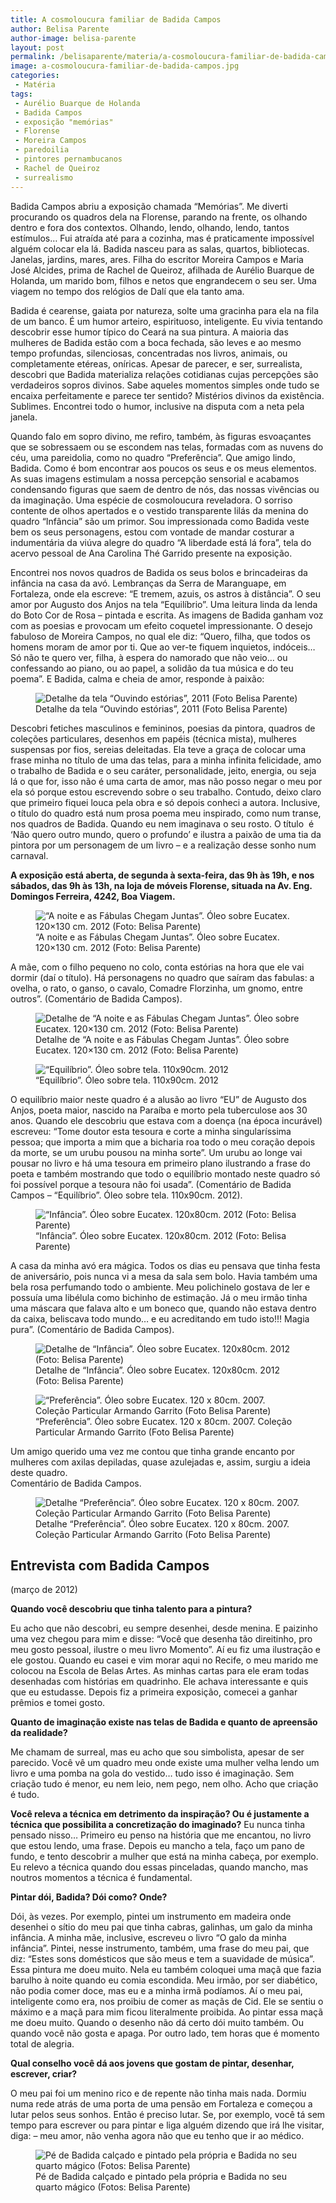 ```yaml
---
title: A cosmoloucura familiar de Badida Campos
author: Belisa Parente
author-image: belisa-parente
layout: post
permalink: /belisaparente/materia/a-cosmoloucura-familiar-de-badida-campos/
image: a-cosmoloucura-familiar-de-badida-campos.jpg
categories:
 - Matéria
tags:
 - Aurélio Buarque de Holanda
 - Badida Campos
 - exposição "memórias"
 - Florense
 - Moreira Campos
 - paredoilia
 - pintores pernambucanos
 - Rachel de Queiroz
 - surrealismo
---
```

Badida Campos abriu a exposição chamada &#8220;Memórias&#8221;. Me diverti procurando os quadros dela na Florense, parando na frente, os olhando dentro e fora dos contextos. Olhando, lendo, olhando, lendo, tantos estímulos… Fui atraída até para a cozinha, mas é praticamente impossível alguém colocar ela lá. Badida nasceu para as salas, quartos, bibliotecas. Janelas, jardins, mares, ares. Filha do escritor Moreira Campos e Maria José Alcides, prima de Rachel de Queiroz, afilhada de Aurélio Buarque de Holanda, um marido bom, filhos e netos que engrandecem o seu ser. Uma viagem no tempo dos relógios de Dalí que ela tanto ama.

Badida é cearense, gaiata por natureza, solte uma gracinha para ela na fila de um banco. É um humor arteiro, espirituoso, inteligente. Eu vivia tentando descobrir esse humor típico do Ceará na sua pintura. A maioria das mulheres de Badida estão com a boca fechada, são leves e ao mesmo tempo profundas, silenciosas, concentradas nos livros, animais, ou completamente etéreas, oníricas. Apesar de parecer, e ser, surrealista, descobri que Badida materializa relações cotidianas cujas percepções são verdadeiros sopros divinos. Sabe aqueles momentos simples onde tudo se encaixa perfeitamente e parece ter sentido? Mistérios divinos da existência. Sublimes. Encontrei todo o humor, inclusive na disputa com a neta pela janela.

Quando falo em sopro divino, me refiro, também, às figuras esvoaçantes que se sobressaem ou se escondem nas telas, formadas com as nuvens do céu, uma pareidolia, como no quadro &#8220;Preferência&#8221;. Que amigo lindo, Badida. Como é bom encontrar aos poucos os seus e os meus elementos. As suas imagens estimulam a nossa percepção sensorial e acabamos condensando figuras que saem de dentro de nós, das nossas vivências ou da imaginação. Uma espécie de cosmoloucura reveladora. O sorriso contente de olhos apertados e o vestido transparente lilás da menina do quadro &#8220;Infância&#8221; são um primor. Sou impressionada como Badida veste bem os seus personagens, estou com vontade de mandar costurar a indumentária da viúva alegre do quadro &#8220;A liberdade está lá fora&#8221;, tela do acervo pessoal de Ana Carolina Thé Garrido presente na exposição.

Encontrei nos novos quadros de Badida os seus bolos e brincadeiras da infância na casa da avó. Lembranças da Serra de Maranguape, em Fortaleza, onde ela escreve: &#8220;E tremem, azuis, os astros à distância&#8221;. O seu amor por Augusto dos Anjos na tela &#8220;Equilíbrio&#8221;. Uma leitura linda da lenda do Boto Cor de Rosa &#8211; pintada e escrita. As imagens de Badida ganham voz com as poesias e provocam um efeito coquetel impressionante. O desejo fabuloso de Moreira Campos, no qual ele diz: &#8220;Quero, filha, que todos os homens moram de amor por ti. Que ao ver-te fiquem inquietos, indóceis… Só não te quero ver, filha, à espera do namorado que não veio… ou confessando ao piano, ou ao papel, a solidão da tua música e do teu poema&#8221;. E Badida, calma e cheia de amor, responde à paixão:


<figure><img src="https://raw.githubusercontent.com/revistazena/img/master/detalhe-da-tela-ouvindo-estorias-2011-foto-belisa-parente.jpg" alt="Detalhe da tela &#8220;Ouvindo estórias&#8221;, 2011 (Foto Belisa Parente)" title="Detalhe da tela &#8220;Ouvindo estórias&#8221;, 2011 (Foto Belisa Parente)"><figcaption> Detalhe da tela &#8220;Ouvindo estórias&#8221;, 2011 (Foto Belisa Parente)</figcaption></figure>

Descobri fetiches masculinos e femininos, poesias da pintora, quadros de coleções particulares, desenhos em papéis (técnica mista), mulheres suspensas por fios, sereias deleitadas. Ela teve a graça de colocar uma frase minha no título de uma das telas, para a minha infinita felicidade, amo o trabalho de Badida e o seu caráter, personalidade, jeito, energia, ou seja lá o que for, isso não é uma carta de amor, mas não posso negar o meu por ela só porque estou escrevendo sobre o seu trabalho. Contudo, deixo claro que primeiro fiquei louca pela obra e só depois conheci a autora. Inclusive, o título do quadro está num prosa poema meu inspirado, como num transe, nos quadros de Badida. Quando eu nem imaginava o seu rosto. O título  é ‘Não quero outro mundo, quero o profundo’ e ilustra a paixão de uma tia da pintora por um personagem de um livro &#8211; e a realização desse sonho num carnaval.

**A exposição está aberta, de segunda à sexta-feira, das 9h às 19h, e nos sábados, das 9h às 13h, na loja de móveis Florense, situada na Av. Eng. Domingos Ferreira, 4242, Boa Viagem.**

<figure><img src="https://raw.githubusercontent.com/revistazena/img/master/a-noite-e-as-fabulas-chegam-juntas-oleo-sobre-eucatex-120x130-cm-2012-foto-belisa-parente.jpg" alt="&#8220;A noite e as Fábulas Chegam Juntas&#8221;. Óleo sobre Eucatex. 120×130 cm. 2012 (Foto: Belisa Parente)" title="&#8220;A noite e as Fábulas Chegam Juntas&#8221;. Óleo sobre Eucatex. 120×130 cm. 2012 (Foto: Belisa Parente)"><figcaption>&#8220;A noite e as Fábulas Chegam Juntas&#8221;. Óleo sobre Eucatex. 120×130 cm. 2012 (Foto: Belisa Parente)</figcaption></figure>

A mãe, com o filho pequeno no colo, conta estórias na hora que ele vai dormir (daí o título). Há personagens no quadro que saíram das fabulas: a ovelha, o rato, o ganso, o cavalo, Comadre Florzinha, um gnomo, entre outros&#8221;. (Comentário de Badida Campos).

<figure><img src="https://raw.githubusercontent.com/revistazena/img/master/detalhe-de-a-noite-e-as-fabulas-chegam-juntas-oleo-sobre-eucatex-120x130-cm-2012-foto-belisa-parente-2.jpg" alt="Detalhe de &#8220;A noite e as Fábulas Chegam Juntas&#8221;. Óleo sobre Eucatex. 120×130 cm. 2012 (Foto: Belisa Parente)" title="Detalhe de &#8220;A noite e as Fábulas Chegam Juntas&#8221;. Óleo sobre Eucatex. 120×130 cm. 2012 (Foto: Belisa Parente)"><figcaption>Detalhe de &#8220;A noite e as Fábulas Chegam Juntas&#8221;. Óleo sobre Eucatex. 120×130 cm. 2012 (Foto: Belisa Parente)</figcaption></figure>

<figure><img src="https://raw.githubusercontent.com/revistazena/img/master/equilibrio-oleo-sobre-tela-110x90cm-2012.jpg" alt="&#8220;Equilíbrio&#8221;. Óleo sobre tela. 110x90cm. 2012" title="&#8220;Equilíbrio&#8221;. Óleo sobre tela. 110x90cm. 2012"><figcaption>&#8220;Equilíbrio&#8221;. Óleo sobre tela. 110x90cm. 2012</figcaption></figure>

O equilíbrio maior neste quadro é a alusão ao livro &#8220;EU&#8221; de Augusto dos Anjos, poeta maior, nascido na Paraíba e morto pela tuberculose aos 30 anos. Quando ele descobriu que estava com a doença (na época incurável) escreveu: &#8220;Tome doutor esta tesoura e corte a minha singularíssima pessoa; que importa a mim que a bicharia roa todo o meu coração depois da morte, se um urubu pousou na minha sorte&#8221;. Um urubu ao longe vai pousar no livro e há uma tesoura em primeiro plano ilustrando a frase do poeta e também mostrando que todo o equilíbrio montado neste quadro só foi possível porque a tesoura não foi usada&#8221;. (Comentário de Badida Campos &#8211; &#8220;Equilíbrio&#8221;. Óleo sobre tela. 110x90cm. 2012).

<figure><img src="https://raw.githubusercontent.com/revistazena/img/master/infancia-oleo-sobre-eucatex-120x80cm-2012-foto-belisa-parente.jpg" alt="&#8220;Infância&#8221;. Óleo sobre Eucatex. 120x80cm. 2012 (Foto: Belisa Parente)" title="&#8220;Infância&#8221;. Óleo sobre Eucatex. 120x80cm. 2012 (Foto: Belisa Parente)"><figcaption>&#8220;Infância&#8221;. Óleo sobre Eucatex. 120x80cm. 2012 (Foto: Belisa Parente)</figcaption></figure>

A casa da minha avó era mágica. Todos os dias eu pensava que tinha festa de aniversário, pois nunca vi a mesa da sala sem bolo. Havia também uma bela rosa perfumando todo o ambiente. Meu polichinelo gostava de ler e possuía uma libélula como bichinho de estimação. Já o meu irmão tinha uma máscara que falava alto e um boneco que, quando não estava dentro da caixa, beliscava todo mundo… e eu acreditando em tudo isto!!! Magia pura&#8221;. (Comentário de Badida Campos).

<figure><img src="https://raw.githubusercontent.com/revistazena/img/master/infancia-oleo-sobre-eucatex-120x80cm-2012-foto-belisa-parente-2.jpg" alt="Detalhe de &#8220;Infância&#8221;. Óleo sobre Eucatex. 120x80cm. 2012 (Foto: Belisa Parente)" title="Detalhe de &#8220;Infância&#8221;. Óleo sobre Eucatex. 120x80cm. 2012 (Foto: Belisa Parente)"><figcaption>Detalhe de &#8220;Infância&#8221;. Óleo sobre Eucatex. 120x80cm. 2012 (Foto: Belisa Parente)</figcaption></figure>


<figure><img src="https://raw.githubusercontent.com/revistazena/img/master/preferencia-oleo-sobre-eucatex-120-x-80cm-2007-colecao-particular-armando-garrito-foto-belisa-parente.jpg" alt="&#8220;Preferência&#8221;. Óleo sobre Eucatex. 120 x 80cm. 2007. Coleção Particular Armando Garrito (Foto Belisa Parente)" title="&#8220;Preferência&#8221;. Óleo sobre Eucatex. 120 x 80cm. 2007. Coleção Particular Armando Garrito (Foto Belisa Parente)"><figcaption>&#8220;Preferência&#8221;. Óleo sobre Eucatex. 120 x 80cm. 2007. Coleção Particular Armando Garrito (Foto Belisa Parente)</figcaption></figure>

Um amigo querido uma vez me contou que tinha grande encanto por mulheres com axilas depiladas, quase azulejadas e, assim, surgiu a ideia deste quadro.<br>Comentário de Badida Campos.

<figure><img src="https://raw.githubusercontent.com/revistazena/img/master/detalhe-preferencia-oleo-sobre-eucatex-120-x-80cm-2007-colecao-particular-armando-garrito-foto-belisa-parente.jpg" alt="Detalhe &#8220;Preferência&#8221;. Óleo sobre Eucatex. 120 x 80cm. 2007. Coleção Particular Armando Garrito (Foto Belisa Parente)" title="Detalhe &#8220;Preferência&#8221;. Óleo sobre Eucatex. 120 x 80cm. 2007. Coleção Particular Armando Garrito (Foto Belisa Parente)"><figcaption>Detalhe &#8220;Preferência&#8221;. Óleo sobre Eucatex. 120 x 80cm. 2007. Coleção Particular Armando Garrito (Foto Belisa Parente)</figcaption></figure>

<h2 class="title">Entrevista com Badida Campos</h2>

(março de 2012)

**Quando você descobriu que tinha talento para a pintura?**

Eu acho que não descobri, eu sempre desenhei, desde menina. E paizinho uma vez chegou para mim e disse: &#8220;Você que desenha tão direitinho, pro meu gosto pessoal, ilustre o meu livro Momento&#8221;. Aí eu fiz uma ilustração e ele gostou. Quando eu casei e vim morar aqui no Recife, o meu marido me colocou na Escola de Belas Artes. As minhas cartas para ele eram todas desenhadas com histórias em quadrinho. Ele achava interessante e quis que eu estudasse. Depois fiz a primeira exposição, comecei a ganhar prêmios e tomei gosto.

**Quanto de imaginação existe nas telas de Badida e quanto de apreensão da realidade?**

Me chamam de surreal, mas eu acho que sou simbolista, apesar de ser parecido. Você vê um quadro meu onde existe uma mulher velha lendo um livro e uma pomba na gola do vestido… tudo isso é imaginação. Sem criação tudo é menor, eu nem leio, nem pego, nem olho. Acho que criação é tudo.

**Você releva a técnica em detrimento da inspiração? Ou é justamente a técnica que possibilita a concretização do imaginado?** 
Eu nunca tinha pensado nisso… Primeiro eu penso na história que me encantou, no livro que estou lendo, uma frase. Depois eu mancho a tela, faço um pano de fundo, e tento descobrir a mulher que está na minha cabeça, por exemplo. Eu relevo a técnica quando dou essas pinceladas, quando mancho, mas noutros momentos a técnica é fundamental.

**Pintar dói, Badida? Dói como? Onde?**

Dói, às vezes. Por exemplo, pintei um instrumento em madeira onde desenhei o sítio do meu pai que tinha cabras, galinhas, um galo da minha infância. A minha mãe, inclusive, escreveu o livro &#8220;O galo da minha infância&#8221;. Pintei, nesse instrumento, também, uma frase do meu pai, que diz: &#8220;Estes sons domésticos que são meus e tem a suavidade de música&#8221;. Essa pintura me doeu muito. Nela eu também coloquei uma maçã que fazia barulho à noite quando eu comia escondida. Meu irmão, por ser diabético, não podia comer doce, mas eu e a minha irmã podíamos. Aí o meu pai, inteligente como era, nos proibiu de comer as maçãs de Cid. Ele se sentiu o máximo e a maçã para mim ficou literalmente proibida. Ao pintar essa maçã me doeu muito. Quando o desenho não dá certo dói muito também. Ou quando você não gosta e apaga. Por outro lado, tem horas que é momento total de alegria.

**Qual conselho você dá aos jovens que gostam de pintar, desenhar, escrever, criar?**

O meu pai foi um menino rico e de repente não tinha mais nada. Dormiu numa rede atrás de uma porta de uma pensão em Fortaleza e começou a lutar pelos seus sonhos. Então é preciso lutar. Se, por exemplo, você tá sem tempo para escrever ou para pintar e liga alguém dizendo que irá lhe visitar, diga: &#8211; meu amor, não venha agora não que eu tenho que ir ao médico.

<figure><img src="https://raw.githubusercontent.com/revistazena/img/master/pe-de-badida-calcado-e-pintado-pela-propria-e-badida-no-seu-quarto-magico-fotos-belisa-parente.jpg" alt="Pé de Badida calçado e pintado pela própria e Badida no seu quarto mágico (Fotos: Belisa Parente)" title="Pé de Badida calçado e pintado pela própria e Badida no seu quarto mágico (Fotos: Belisa Parente)"><figcaption>Pé de Badida calçado e pintado pela própria e Badida no seu quarto mágico (Fotos: Belisa Parente)</figcaption></figure>